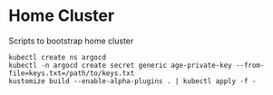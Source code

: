 # Home Cluster

Scripts to bootstrap home cluster

```
kubectl create ns argocd
kubectl -n argocd create secret generic age-private-key --from-file=keys.txt=/path/to/keys.txt
kustomize build --enable-alpha-plugins . | kubectl apply -f -
```